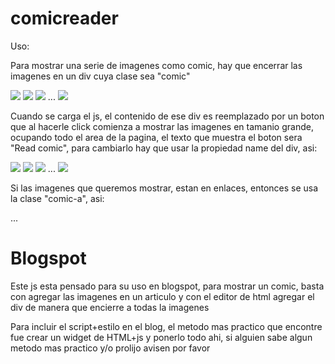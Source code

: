 comicreader
===========

Uso:

Para mostrar una serie de imagenes como comic, hay que encerrar las imagenes en un div cuya clase sea "comic" 
<div class="comic">
  <img src=01.jpg></img>
  <img src=02.jpg></img>
  <img src=03.jpg></img>
  ...
  <img src=0n.jpg></img>
</div>

Cuando se carga el js, el contenido de ese div es reemplazado por un boton que al hacerle click comienza a mostrar
las imagenes en tamanio grande, ocupando todo el area de la pagina, el texto que muestra el boton sera "Read comic",
para cambiarlo hay que usar la propiedad name del div, asi:
<div class="comic" name="Leer comic">
  <img src=01.jpg></img>
  <img src=02.jpg></img>
  <img src=03.jpg></img>
  ...
  <img src=0n.jpg></img>
</div>

Si las imagenes que queremos mostrar, estan en enlaces, entonces se usa la clase "comic-a", asi:
<div class="comic-a">
  <a href=01.jpg></a>
  <a href=02.jpg></a>
  <a href=03.jpg></a>
  ...
  <a href=0n.jpg></a>
</div>


Blogspot
========

Este js esta pensado para su uso en blogspot, para mostrar un comic, basta con agregar las imagenes en un articulo
y con el editor de html agregar el div de manera que encierre a todas la imagenes

Para incluir el script+estilo en el blog, el metodo mas practico que encontre fue crear un widget de HTML+js y
ponerlo todo ahi, si alguien sabe algun metodo mas practico y/o prolijo avisen por favor

